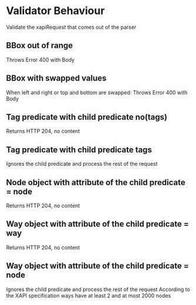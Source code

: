 Validator Behaviour
===================
Validate the xapiRequest that comes out of the parser

BBox out of range
-----------------
Throws Error 400 with Body

BBox with swapped values
------------------------
When left and right or top and bottom are swapped:
Throws Error 400 with Body

Tag predicate with child predicate no(tags)
-------------------------------------------
Returns HTTP 204, no content

Tag predicate with child predicate tags
---------------------------------------
Ignores the child predicate and process the rest of the request

Node object with attribute of the child predicate = node
--------------------------------------------------------
Returns HTTP 204, no content

Way object with attribute of the child predicate = way
------------------------------------------------------
Returns HTTP 204, no content

Way object with attribute of the child predicate = node
-------------------------------------------------------
Ignores the child predicate and process the rest of the request
According to the XAPI specification ways have at least 2 and at most 2000 nodes
